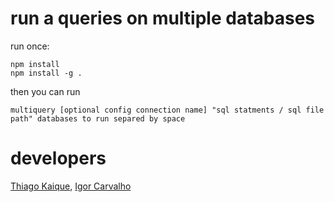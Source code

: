 # run a queries on multiple databases

run once:

```
npm install 
npm install -g .
```

then you can run

```
multiquery [optional config connection name] "sql statments / sql file path" databases to run separed by space
```

# developers

[Thiago Kaique](https://github.com/Thiago099), [Igor Carvalho](https://github.com/Igorx8)

